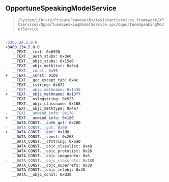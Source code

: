 ## OpportuneSpeakingModelService

> `/System/Library/PrivateFrameworks/AssistantServices.framework/XPCServices/OpportuneSpeakingModelService.xpc/OpportuneSpeakingModelService`

```diff

-3305.24.1.0.0
+3400.134.5.0.0
   __TEXT.__text: 0x6998
   __TEXT.__auth_stubs: 0x3e0
   __TEXT.__objc_stubs: 0x15e0
   __TEXT.__objc_methlist: 0x3c4
-  __TEXT.__const: 0x90
+  __TEXT.__const: 0xb0
   __TEXT.__gcc_except_tab: 0x4c
   __TEXT.__cstring: 0x872
-  __TEXT.__objc_methname: 0x1436
+  __TEXT.__objc_methname: 0x13f7
   __TEXT.__oslogstring: 0x523
   __TEXT.__objc_classname: 0x168
   __TEXT.__objc_methtype: 0x467
-  __TEXT.__unwind_info: 0x170
+  __TEXT.__unwind_info: 0x180
   __DATA_CONST.__auth_got: 0x200
-  __DATA_CONST.__got: 0x90
+  __DATA_CONST.__got: 0x1d8
   __DATA_CONST.__const: 0x268
   __DATA_CONST.__cfstring: 0x5a0
   __DATA_CONST.__objc_classlist: 0x48
   __DATA_CONST.__objc_protolist: 0x28
   __DATA_CONST.__objc_imageinfo: 0x8
-  __DATA_CONST.__objc_classrefs: 0x180
   __DATA_CONST.__objc_superrefs: 0x38
   __DATA_CONST.__objc_intobj: 0x48
   __DATA.__objc_const: 0xd30

```
